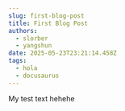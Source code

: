 ```yaml
---
slug: first-blog-post
title: First Blog Post
authors:
  - slorber
  - yangshun
date: 2025-05-23T23:21:14.458Z
tags:
  - hola
  - docusaurus
---
```

M﻿y test text hehehe